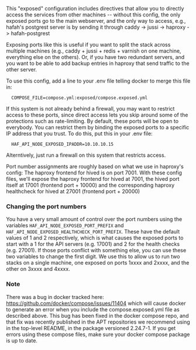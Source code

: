 This "exposed" configuration includes directives that allow you to directly access 
the services from other machines -- without this config, the only exposed ports
go to the main webserver, and the only way to access, e.g., hafah's postgrest
server is by sending it through caddy -> jussi -> haproxy -> hafah-postgrest

Exposing ports like this is useful if you want to split the stack across multiple 
machines (e.g., caddy + jussi + redis + varnish on one machine, everything else
on the others).  Or, if you have two redundant servers, and you want to be able
to add backup entries in haproxy that send traffic to the other server.

To use this config, add a line to your .env file telling docker to merge this 
file in:

```
  COMPOSE_FILE=compose.yml:exposed/compose.exposed.yml
```

If this system is not already behind a firewall, you may want to restrict access 
to these  ports, since direct access lets you skip around some of the protections 
such as rate-limiting.  By default, these ports will be open to everybody.
You can restrict them by binding the exposed ports to a specific IP address 
that you trust.  To do this, put this in your .env file:
```
  HAF_API_NODE_EXPOSED_IPADDR=10.10.10.15
```
Alterntively, just run a firewall on this system that restricts access.

Port number assignments are roughly based on what we use in haproxy's config:
The haproxy frontend for hived is on port 7001.  With these config files, we'll
expose the haproxy frontend for hived at 7001, the hived port itself at 17001 (frontend port + 10000)
and the corresponding haproxy healthcheck for hived at 27001 (frontend port + 20000)

### Changing the port numbers

You have a very small amount of control over the port numbers using the variables 
`HAF_API_NODE_EXPOSED_PORT_PREFIX` and `HAF_API_NODE_EXPOSED_HEALTHCHECK_PORT_PREFIX`.
These have the default values of 1 and 2 respectively, which is what causes the exposed
ports to start with a 1 for the API servers (e.g. 17001) and 2 for the health checks
(e.g. 27001).  If those ports conflict with something else, you can use these two
variables to change the first digit.  We use this to allow us to run two stacks
on a single machine, one exposed on ports 1xxxx and 2xxxx, and the other on 
3xxxx and 4xxxx.  

### Note
There was a bug in docker tracked here: https://github.com/docker/compose/issues/11404 
which will cause docker to generate an error when you include the compose.exposed.yml
file as described above.  This bug has been fixed in the docker compose repo, and
that fix was recently published in the APT repositories we recommend using in the
top-level README, in the package versioned 2.24.7-1.  If you get errors using these
compose files, make sure your docker compose package is up to date.
